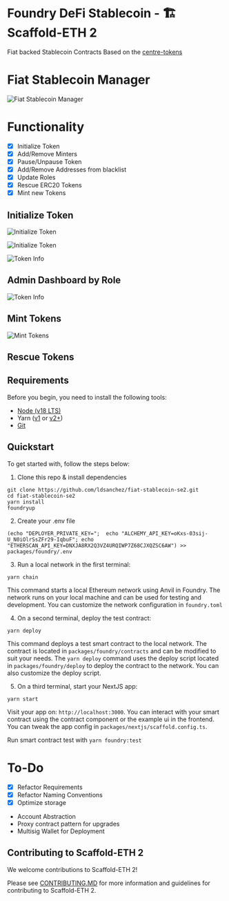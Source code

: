 # Foundry DeFi Stablecoin - 🏗 Scaffold-ETH 2

Fiat backed Stablecoin Contracts Based on the [centre-tokens](https://github.com/centrehq/centre-tokens)

# Fiat Stablecoin Manager

![Fiat Stablecoin Manager](https://github.com/ldsanchez/fiat-stablecoin-se2/assets/5996795/4e56e018-db1a-42d9-9660-1a4edfc6ed7e)

# Functionality

- [x] Initialize Token
- [x] Add/Remove Minters
- [x] Pause/Unpause Token
- [x] Add/Remove Addresses from blacklist
- [x] Update Roles
- [x] Rescue ERC20 Tokens
- [x] Mint new Tokens

## Initialize Token

![Initialize Token](https://github.com/ldsanchez/fiat-stablecoin-se2/assets/5996795/ee868e27-d84f-424d-9570-2ffcb0533a63)

![Initialize Token](https://github.com/ldsanchez/fiat-stablecoin-se2/assets/5996795/2802a7ed-c291-4a79-bb04-a1b9a72497b7)

![Token Info](https://github.com/ldsanchez/fiat-stablecoin-se2/assets/5996795/3ab04032-c1af-4090-bb55-82e5e4f2635d)

## Admin Dashboard by Role

![Token Info](https://github.com/ldsanchez/fiat-stablecoin-se2/assets/5996795/29e6ba9f-27ea-42e5-9115-dae4a658692b)

## Mint Tokens

![Mint Tokens](https://github.com/ldsanchez/fiat-stablecoin-se2/assets/5996795/5d588c51-406a-443b-a1c0-756a552fbe7a)

## Rescue Tokens

## Requirements

Before you begin, you need to install the following tools:

- [Node (v18 LTS)](https://nodejs.org/en/download/)
- Yarn ([v1](https://classic.yarnpkg.com/en/docs/install/) or [v2+](https://yarnpkg.com/getting-started/install))
- [Git](https://git-scm.com/downloads)

## Quickstart

To get started with, follow the steps below:

1. Clone this repo & install dependencies

```
git clone https://github.com/ldsanchez/fiat-stablecoin-se2.git
cd fiat-stablecoin-se2
yarn install
foundryup
```

2. Create your .env file

```
(echo "DEPLOYER_PRIVATE_KEY=";  echo "ALCHEMY_API_KEY=oKxs-03sij-U_N0iOlrSsZFr29-IqbuF"; echo "ETHERSCAN_API_KEY=DNXJA8RX2Q3VZ4URQIWP7Z68CJXQZSC6AW") >> packages/foundry/.env
```

3. Run a local network in the first terminal:

```
yarn chain
```

This command starts a local Ethereum network using Anvil in Foundry. The network runs on your local machine and can be used for testing and development. You can customize the network configuration in `foundry.toml`

4. On a second terminal, deploy the test contract:

```
yarn deploy
```

This command deploys a test smart contract to the local network. The contract is located in `packages/foundry/contracts` and can be modified to suit your needs. The `yarn deploy` command uses the deploy script located in `packages/foundry/deploy` to deploy the contract to the network. You can also customize the deploy script.

5. On a third terminal, start your NextJS app:

```
yarn start
```

Visit your app on: `http://localhost:3000`. You can interact with your smart contract using the contract component or the example ui in the frontend. You can tweak the app config in `packages/nextjs/scaffold.config.ts`.

Run smart contract test with `yarn foundry:test`

# To-Do

- [x] Refactor Requirements
- [x] Refactor Naming Conventions
- [x] Optimize storage
- Account Abstraction
- Proxy contract pattern for upgrades
- Multisig Wallet for Deployment

## Contributing to Scaffold-ETH 2

We welcome contributions to Scaffold-ETH 2!

Please see [CONTRIBUTING.MD](https://github.com/scaffold-eth/scaffold-eth-2/blob/main/CONTRIBUTING.md) for more information and guidelines for contributing to Scaffold-ETH 2.
